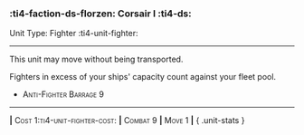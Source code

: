### :ti4-faction-ds-florzen: **Corsair I** :ti4-ds:

Unit Type: Fighter :ti4-unit-fighter:

---

This unit may move without being transported.

Fighters in excess of your ships' capacity count against your fleet pool.

* <span style="font-variant:small-caps;">Anti-Fighter Barrage 9</span> 

---

__|__ <span style="font-variant:small-caps;">Cost 1:ti4-unit-fighter-cost:</span> __|__ <span style="font-variant:small-caps;">Combat 9</span> __|__ <span style="font-variant:small-caps;">Move 1</span> __|__
{ .unit-stats }

